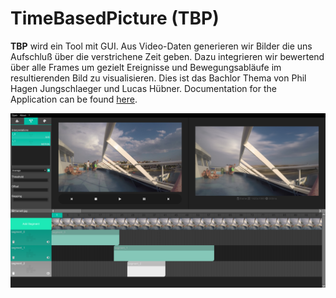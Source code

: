 # TimeBasedPicture (TBP)
**TBP** wird ein Tool mit GUI. Aus Video-Daten generieren wir Bilder die uns Aufschluß über die verstrichene Zeit geben. Dazu integrieren wir bewertend über alle Frames um gezielt Ereignisse und Bewegungsabläufe im resultierenden Bild zu visualisieren. Dies ist das Bachlor Thema von Phil Hagen Jungschlaeger und Lucas Hübner.
Documentation for the Application can be found [here](https://montag55.github.io/TimeBasedPicture/). 

![Image of Gui](/gui.png)
